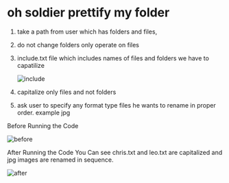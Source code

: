# oh soldier prettify my folder
1) take a path from user which has folders and files,
2) do not change folders only operate on files
3) include.txt file which includes names of files and folders we have to capatilize

    ![include](https://user-images.githubusercontent.com/85392154/122681757-98850c80-d213-11eb-8dbf-33eafaad031f.png)

4) capitalize only files and not folders
5) ask user to specify any format type files he wants to rename in proper order. example jpg

  Before Running the Code
  
  ![before](https://user-images.githubusercontent.com/85392154/122681791-b9e5f880-d213-11eb-8f36-992b1c61095f.png)
  
  After Running the Code You Can see chris.txt and leo.txt are capitalized and jpg images are renamed in sequence.
  
  ![after](https://user-images.githubusercontent.com/85392154/122681799-be121600-d213-11eb-8ca2-8f27e6f55c05.png)


